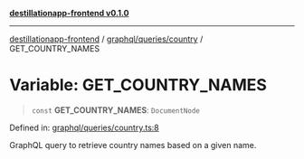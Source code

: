 [**destillationapp-frontend v0.1.0**](../../../../README.md)

***

[destillationapp-frontend](../../../../modules.md) / [graphql/queries/country](../README.md) / GET\_COUNTRY\_NAMES

# Variable: GET\_COUNTRY\_NAMES

> `const` **GET\_COUNTRY\_NAMES**: `DocumentNode`

Defined in: [graphql/queries/country.ts:8](https://github.com/DestillApp/main/blob/be94b1d93681946bd573e84cd8381ba32cee62b9/frontend/src/graphql/queries/country.ts#L8)

GraphQL query to retrieve country names based on a given name.
